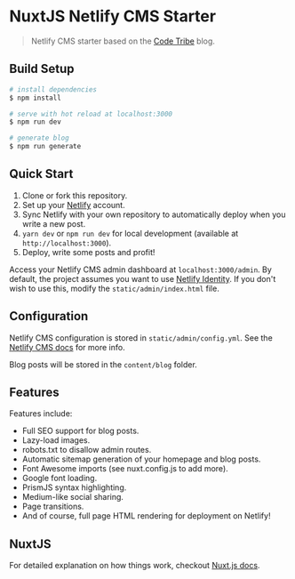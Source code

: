 # NuxtJS Netlify CMS Starter

> Netlify CMS starter based on the [Code Tribe](https://code-tribe.com) blog.

## Build Setup

``` bash
# install dependencies
$ npm install

# serve with hot reload at localhost:3000
$ npm run dev

# generate blog
$ npm run generate
```

## Quick Start

1. Clone or fork this repository.
2. Set up your [Netlify](https://netlify.com) account.
3. Sync Netlify with your own repository to automatically deploy when you write a new post.
4. `yarn dev` or `npm run dev` for local development (available at `http://localhost:3000`).
5. Deploy, write some posts and profit!

Access your Netlify CMS admin dashboard at `localhost:3000/admin`. By default, the project assumes you want to use [Netlify Identity](https://www.netlify.com/docs/identity/). If you don't wish to use this, modify the `static/admin/index.html` file.

## Configuration

Netlify CMS configuration is stored in `static/admin/config.yml`. See the [Netlify CMS docs](https://www.netlifycms.org/docs/intro/) for more info.

Blog posts will be stored in the `content/blog` folder.

## Features

Features include:

- Full SEO support for blog posts.
- Lazy-load images.
- robots.txt to disallow admin routes.
- Automatic sitemap generation of your homepage and blog posts.
- Font Awesome imports (see nuxt.config.js to add more).
- Google font loading.
- PrismJS syntax highlighting.
- Medium-like social sharing.
- Page transitions.
- And of course, full page HTML rendering for deployment on Netlify!

## NuxtJS

For detailed explanation on how things work, checkout [Nuxt.js docs](https://nuxtjs.org).
